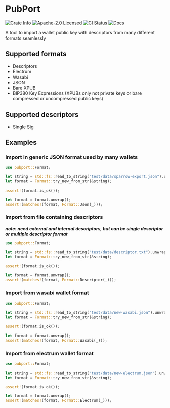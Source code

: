 # PubPort

<p>
    <a href="https://crates.io/crates/pubport"><img alt="Crate Info" src="https://img.shields.io/crates/v/pubport.svg"/></a>
    <a href="https://github.com/bitcoinppl/pubport/blob/master/LICENSE"><img alt="Apache-2.0 Licensed" src="https://img.shields.io/badge/Apache--2.0-blue.svg"/></a>
    <a href="https://github.com/bitcoinppl/pubport/actions?query=workflow%3ACI"><img alt="CI Status" src="https://github.com/bitcoinppl/pubport/workflows/CI/badge.svg"></a>
    <a href="https://docs.rs/pubport"><img alt="Docs" src="https://img.shields.io/badge/docs.rs-green"/></a>
</p>

<!-- cargo-rdme start -->

A tool to import a wallet public key with descriptors from many different formats seamlessly

## Supported formats

- Descriptors
- Electrum
- Wasabi
- JSON
- Bare XPUB
- BIP380 Key Expressions (XPUBs only not private keys or bare compressed or uncompressed public keys)

## Supported descriptors

- Single Sig

## Examples

### Import in generic JSON format used by many wallets

```rust
use pubport::Format;

let string = std::fs::read_to_string("test/data/sparrow-export.json").unwrap();
let format = Format::try_new_from_str(&string);

assert!(format.is_ok());

let format = format.unwrap();
assert!(matches!(format, Format::Json(_)));
```

### Import from file containing descriptors

**_note: need external and internal descriptors, but can be single descriptor or multiple descriptor format_**

```rust
use pubport::Format;

let string = std::fs::read_to_string("test/data/descriptor.txt").unwrap();
let format = Format::try_new_from_str(&string);

assert!(format.is_ok());

let format = format.unwrap();
assert!(matches!(format, Format::Descriptor(_)));
```

### Import from wasabi wallet format

```rust
use pubport::Format;

let string = std::fs::read_to_string("test/data/new-wasabi.json").unwrap();
let format = Format::try_new_from_str(&string);

assert!(format.is_ok());

let format = format.unwrap();
assert!(matches!(format, Format::Wasabi(_)));
```

### Import from electrum wallet format

```rust
use pubport::Format;

let string = std::fs::read_to_string("test/data/new-electrum.json").unwrap();
let format = Format::try_new_from_str(&string);

assert!(format.is_ok());

let format = format.unwrap();
assert!(matches!(format, Format::Electrum(_)));
```

<!-- cargo-rdme end -->
